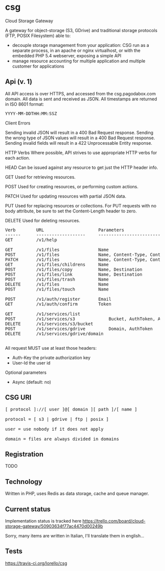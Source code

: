 csg
=====

Cloud Storage Gateway

A gateway for object-storage (S3, GDrive) and traditional storage protocols (FTP, POSIX Filesystem) able to:

 * decouple storage management from your application: CSG run as a separate process, in an apache or nginx virtualhost, or with the embedded PHP 5.4 webserver, exposing a simple API
 * manage resource accounting for multiple application and multiple customer for applications

Api (v. 1)
------------

All API access is over HTTPS, and accessed from the csg.pagodabox.com domain.
All data is sent and received as JSON.
All timestamps are returned in ISO 8601 format:
<pre>
YYYY-MM-DDTHH:MM:SSZ
</pre>

Client Errors

Sending invalid JSON will result in a 400 Bad Request response.
Sending the wrong type of JSON values will result in a 400 Bad Request response.
Sending invalid fields will result in a 422 Unprocessable Entity response.


HTTP Verbs
Where possible, API strives to use appropriate HTTP verbs for each action.

HEAD
    Can be issued against any resource to get just the HTTP header info.

GET
    Used for retrieving resources.

POST
    Used for creating resources, or performing custom actions.

PATCH
    Used for updating resources with partial JSON data.

PUT
    Used for replacing resources or collections. For PUT requests with no body attribute, be sure to set the Content-Length header to zero.

DELETE
    Used for deleting resources.


<pre>
Verb        URL                     Parameters                              Description
------      -------------------     -----------------------------------     --------------------------------------------
GET         /v1/help

GET         /v1/files               Name                                    download an existing item
POST        /v1/files               Name, Content-Type, Content-Length      upload a new file ore create e new folder
PATCH       /v1/files               Name, Content-Type, Content-Length      update an existing file
GET         /v1/files/childrens     Name                                    list a folder contents
POST        /v1/files/copy          Name, Destination                       create a copy
POST        /v1/files/link          Name, Destination                       create another Name for an existing resource
POST        /v1/files/trash         Name                                    put an object in the trash
DELETE      /v1/files               Name                                    delete an object skipping the trash
POST        /v1/files/touch         Name                                    create an emtpy object

POST        /v1/auth/register       Email                                   register to the service
GET         /v1/auth/confirm        Token                                   confirm registration

GET         /v1/services/list                                                   list of subscribed services
POST        /v1/services/s3             Bucket, AuthToken, AccessKey            add s3 account for a bucket
DELETE      /v1/services/s3/bucket                                              remove access to a S3 bucket
POST        /v1/services/gdrive         Domain, AuthToken                       add Google Drive account for a domain
DELETE      /v1/services/gdrive/domain                                          remove access to a Google Drive domain

</pre>

All request MUST use at least those headers:

 * Auth-Key     the private authorization key
 * User-Id      the user id

Optional parameters

 * Async       (default: no)

CSG URI
----------

<pre>
[ protocol ]://[ user ]@[ domain ][ path ]/[ name ]

protocol = [ s3 | gdrive | ftp | posix ]

user = use nobody if it does not apply

domain = files are always divided in domains
</pre>


Registration
------------

TODO

Technology
----------

Written in PHP, uses Redis as data storage, cache and queue manager.

Current status
--------------
Implementation status is tracked here https://trello.com/board/cloud-storage-gateway/50903634f77ac4470d00249b

Sorry, many items are written in Italian, I'll translate them in english...

Tests
-----
https://travis-ci.org/lorello/csg
